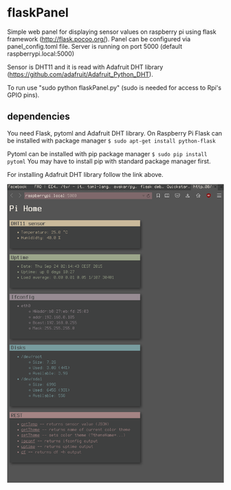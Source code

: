 # flaskPanel
Simple web panel for displaying sensor values on raspberry pi using flask framework (http://flask.pocoo.org/). Panel can be configured via panel_config.toml file. Server is running on port 5000 (default raspberrypi.local:5000)

Sensor is DHT11 and it is read with Adafruit DHT library (https://github.com/adafruit/Adafruit_Python_DHT).

To run use "sudo python flaskPanel.py" (sudo is needed for access to Rpi's GPIO pins).

## dependencies
You need Flask, pytoml and Adafruit DHT library. 
On Raspberry Pi Flask can be installed with package manager 
``
$ sudo apt-get install python-flask
``

Pytoml can be installed with pip package manager
``
$ sudo pip install pytoml
``
You may have to install pip with standard package manager first.

For installing Adafruit DHT library follow the link above.

![Alt text](pic.png?raw=true "Flask Panel")
